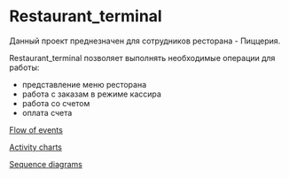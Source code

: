 # Restaurant_terminal

Данный проект преднезначен для сотрудников ресторана - Пиццерия.

Restaurant_terminal позволяет выполнять необходимые операции для работы:
* представление меню ресторана
* работа с заказам  в режиме кассира
* работа со счетом
* оплата счета 

[Flow of events](https://github.com/Evgeniy999/Restaurant_terminal/blob/master/Documentation/Diagrams/UseCase/UseCase_.png)

[Activity charts](https://github.com/Evgeniy999/Restaurant_terminal/tree/master/Documentation/Diagrams/Activity)

[Sequence diagrams](https://github.com/Evgeniy999/Restaurant_terminal/blob/master/Documentation/Diagrams/Sequence)

